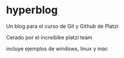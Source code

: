# hyperblog
Un blog  para el curso de Git y Github  de Platzi


Cerado por el increiblke platzi team

incluye ejemplos de windows, linux y mac